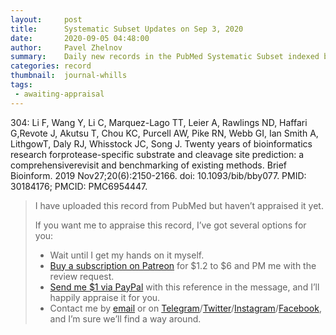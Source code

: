```yaml
---
layout:     post
title:      Systematic Subset Updates on Sep 3, 2020
date:       2020-09-05 04:48:00
author:     Pavel Zhelnov
summary:    Daily new records in the PubMed Systematic Subset indexed by Sep 3, 2020.
categories: record
thumbnail:  journal-whills
tags:
 - awaiting-appraisal
---
```


304: Li F, Wang Y, Li C, Marquez-Lago TT, Leier A, Rawlings ND, Haffari G,Revote J, Akutsu T, Chou KC, Purcell AW, Pike RN, Webb GI, Ian Smith A, LithgowT, Daly RJ, Whisstock JC, Song J. Twenty years of bioinformatics research forprotease-specific substrate and cleavage site prediction: a comprehensiverevisit and benchmarking of existing methods. Brief Bioinform. 2019 Nov27;20(6):2150-2166. doi: 10.1093/bib/bby077. PMID: 30184176; PMCID: PMC6954447.

> I have uploaded this record from PubMed but haven’t appraised it yet.
>
> If you want me to appraise this record, I’ve got several options for you:
> * Wait until I get my hands on it myself.
> * [Buy a subscription on Patreon](https://patreon.com/zheln) for $1.2 to $6 and PM me with the review request.
> * [Send me $1 via PayPal](https://paypal.me/pjelnov) with this reference in the message, and I’ll happily appraise it for you.
> * Contact me by [email](mailto:pavel@zheln.com) or on [Telegram](https://t.me/drzhelnov)/[Twitter](https://twitter.com/drzhelnov)/[Instagram](https://instagram.com/igzheln)/[Facebook](https://facebook.com/drzhelnov), and I’m sure we’ll find a way around.
